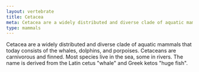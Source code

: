 ```yaml
---
layout: vertebrate
title: Cetacea
meta: Cetacea are a widely distributed and diverse clade of aquatic mammals that today consists of the whales, dolphins, and porpoises. Cetaceans are carnivorous and finned. Most species live in the sea, some in rivers. The name is derived from the Latin cetus "whale" and Greek ketos "huge fish".
type: mammals
---
```


Cetacea are a widely distributed and diverse clade of aquatic mammals that today consists of the whales, dolphins, and porpoises. Cetaceans are carnivorous and finned. Most species live in the sea, some in rivers. The name is derived from the Latin cetus "whale" and Greek ketos "huge fish".
